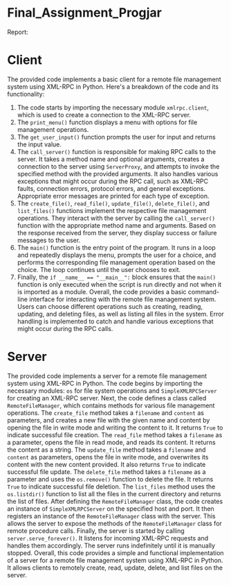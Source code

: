 # Final_Assignment_Progjar
Report:
# Client
The provided code implements a basic client for a remote file management system using XML-RPC in Python. Here's a breakdown of the code and its functionality:
1. The code starts by importing the necessary module `xmlrpc.client`, which is used to create a connection to the XML-RPC server.
2. The `print_menu()` function displays a menu with options for file management operations.
3. The `get_user_input()` function prompts the user for input and returns the input value.
4. The `call_server()` function is responsible for making RPC calls to the server. It takes a method name and optional arguments, creates a connection to the server using `ServerProxy`, and attempts to invoke the specified method with the provided arguments. It also handles various exceptions that might occur during the RPC call, such as XML-RPC faults, connection errors, protocol errors, and general exceptions. Appropriate error messages are printed for each type of exception.
5. The `create_file()`, `read_file()`, `update_file()`, `delete_file()`, and `list_files()` functions implement the respective file management operations. They interact with the server by calling the `call_server()` function with the appropriate method name and arguments. Based on the response received from the server, they display success or failure messages to the user.
6. The `main()` function is the entry point of the program. It runs in a loop and repeatedly displays the menu, prompts the user for a choice, and performs the corresponding file management operation based on the choice. The loop continues until the user chooses to exit.
7. Finally, the `if __name__ == "__main__":` block ensures that the `main()` function is only executed when the script is run directly and not when it is imported as a module.
Overall, the code provides a basic command-line interface for interacting with the remote file management system. Users can choose different operations such as creating, reading, updating, and deleting files, as well as listing all files in the system. Error handling is implemented to catch and handle various exceptions that might occur during the RPC calls.

# Server
The provided code implements a server for a remote file management system using XML-RPC in Python. The code begins by importing the necessary modules: `os` for file system operations and `SimpleXMLRPCServer` for creating an XML-RPC server.
Next, the code defines a class called `RemoteFileManager`, which contains methods for various file management operations. The `create_file` method takes a `filename` and `content` as parameters, and creates a new file with the given name and content by opening the file in write mode and writing the content to it. It returns `True` to indicate successful file creation.
The `read_file` method takes a `filename` as a parameter, opens the file in read mode, and reads its content. It returns the content as a string.
The `update_file` method takes a `filename` and `content` as parameters, opens the file in write mode, and overwrites its content with the new content provided. It also returns `True` to indicate successful file update.
The `delete_file` method takes a `filename` as a parameter and uses the `os.remove()` function to delete the file. It returns `True` to indicate successful file deletion.
The `list_files` method uses the `os.listdir()` function to list all the files in the current directory and returns the list of files.
After defining the `RemoteFileManager` class, the code creates an instance of `SimpleXMLRPCServer` on the specified host and port. It then registers an instance of the `RemoteFileManager` class with the server. This allows the server to expose the methods of the `RemoteFileManager` class for remote procedure calls.
Finally, the server is started by calling `server.serve_forever()`. It listens for incoming XML-RPC requests and handles them accordingly. The server runs indefinitely until it is manually stopped.
Overall, this code provides a simple and functional implementation of a server for a remote file management system using XML-RPC in Python. It allows clients to remotely create, read, update, delete, and list files on the server.

